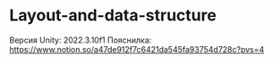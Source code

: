 # Layout-and-data-structure
 
Версия Unity: 2022.3.10f1
Пояснилка: https://www.notion.so/a47de912f7c6421da545fa93754d728c?pvs=4
